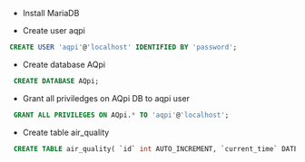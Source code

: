 * Install MariaDB

* Create user aqpi

```sql
CREATE USER 'aqpi'@'localhost' IDENTIFIED BY 'password'; 
```

* Create database AQpi

```sql
 CREATE DATABASE AQpi;
```

* Grant all priviledges on AQpi DB to aqpi user

```sql
 GRANT ALL PRIVILEGES ON AQpi.* TO 'aqpi'@'localhost';
```

* Create table air_quality

```sql
 CREATE TABLE air_quality( `id` int AUTO_INCREMENT, `current_time` DATETIME, `temp` FLOAT, `rh` FLOAT, `pm2_5` FLOAT, `pm10` FLOAT, `so2` FLOAT, `no2` FLOAT, `o3` FLOAT, `co` FLOAT, PRIMARY KEY ( id ) );
```

